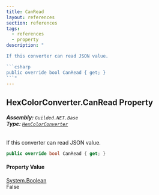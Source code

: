 ```yaml
---
title: CanRead
layout: references
section: references
tags:
  - references
  - property
description: "

If this converter can read JSON value.

```csharp
public override bool CanRead { get; }
```"
---
```


## HexColorConverter.CanRead Property
###### **Assembly:** `Guilded.NET.Base`<br/>**Type:** [`HexColorConverter`](HexColorConverter 'Guilded.NET.Base.HexColorConverter')

If this converter can read JSON value.

```csharp
public override bool CanRead { get; }
```

#### Property Value
[System.Boolean](https://docs.microsoft.com/en-us/dotnet/api/System.Boolean 'System.Boolean')  
False